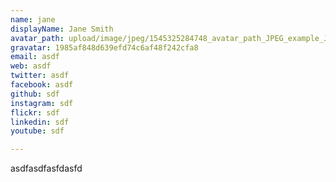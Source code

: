```yaml
---
name: jane
displayName: Jane Smith
avatar_path: upload/image/jpeg/1545325284748_avatar_path_JPEG_example_JPG_RIP_100.jpg
gravatar: 1985af848d639efd74c6af48f242cfa8
email: asdf
web: asdf
twitter: asdf
facebook: asdf
github: sdf
instagram: sdf
flickr: sdf
linkedin: sdf
youtube: sdf

---
```

<p>asdfasdfasfdasfd</p>

